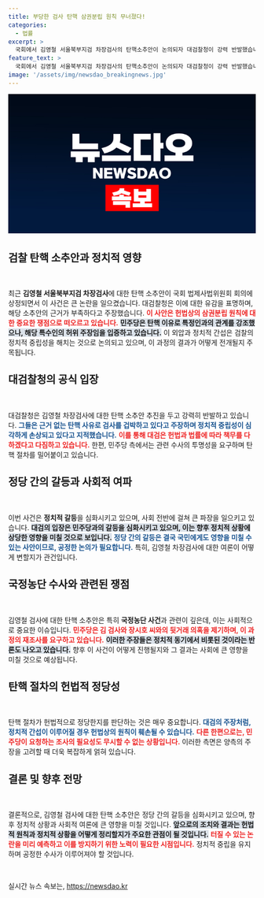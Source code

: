 ```yaml
---
title: 부당한 검사 탄핵 삼권분립 원칙 무너졌다!
categories:
  - 법률
excerpt: >
  국회에서 김영철 서울북부지검 차장검사의 탄핵소추안이 논의되자 대검찰청이 강력 반발했습니다. 정치적 중립을 해치는 위헌적 절차라며 유감의 뜻을 표명한 대검의 입장, 어떤 배경이 있을까요? 클릭해 확인하세요!
feature_text: >
  국회에서 김영철 서울북부지검 차장검사의 탄핵소추안이 논의되자 대검찰청이 강력 반발했습니다. 정치적 중립을 해치는 위헌적 절차라며 유감의 뜻을 표명한 대검의 입장, 어떤 배경이 있을까요? 클릭해 확인하세요!
image: '/assets/img/newsdao_breakingnews.jpg'
---
```


<p><img src="/assets/img/newsdao_breakingnews.jpg" alt="firstkoreanews 속보" /></p>

<h2 data-ke-size="size26">검찰 탄핵 소추안과 정치적 영향</h2>

<p data-ke-size="size16">&nbsp;</p>

<p>최근 <strong>김영철 서울북부지검 차장검사</strong>에 대한 탄핵 소추안이 국회 법제사법위원회 회의에 상정되면서 이 사건은 큰 논란을 일으켰습니다. 대검찰청은 이에 대한 유감을 표명하며, 해당 소추안의 근거가 부족하다고 주장했습니다. <b><span style="color: #ee2323;">이 사안은 헌법상의 삼권분립 원칙에 대한 중요한 쟁점으로 떠오르고 있습니다.</span></b> <b><span style="background-color: #21538527;">민주당은 탄핵 이유로 특정인과의 관계를 강조했으나, 해당 특수인의 허위 주장임을 입증하고 있습니다.</span></b> 이 외압과 정치적 간섭은 검찰의 정치적 중립성을 해치는 것으로 논의되고 있으며, 이 과정의 결과가 어떻게 전개될지 주목됩니다.</p>

<h2 data-ke-size="size26">대검찰청의 공식 입장</h2>

<p data-ke-size="size16">&nbsp;</p>

<p>대검찰청은 김영철 차장검사에 대한 탄핵 소추안 추진을 두고 강력히 반발하고 있습니다. <b><span style="color: #1a5490;">그들은 근거 없는 탄핵 사유로 검사를 겁박하고 있다고 주장하며 정치적 중립성이 심각하게 손상되고 있다고 지적했습니다.</span></b> <b><span style="color: #ee2323;">이를 통해 대검은 헌법과 법률에 따라 책무를 다하겠다고 다짐하고 있습니다.</span></b> 한편, 민주당 측에서는 관련 수사의 투명성을 요구하며 탄핵 절차를 밀어붙이고 있습니다. </p>

<h2 data-ke-size="size26">정당 간의 갈등과 사회적 여파</h2>

<p data-ke-size="size16">&nbsp;</p>

<p>이번 사건은 <strong>정치적 갈등</strong>을 심화시키고 있으며, 사회 전반에 걸쳐 큰 파장을 일으키고 있습니다. <b><span style="background-color: #21538527;">대검의 입장은 민주당과의 갈등을 심화시키고 있으며, 이는 향후 정치적 상황에 상당한 영향을 미칠 것으로 보입니다.</span></b> <b><span style="color: #1a5490;">정당 간의 갈등은 결국 국민에게도 영향을 미칠 수 있는 사안이므로, 공정한 논의가 필요합니다.</span></b> 특히, 김영철 차장검사에 대한 여론이 어떻게 변할지가 관건입니다.</p>

<h2 data-ke-size="size26">국정농단 수사와 관련된 쟁점</h2>

<p data-ke-size="size16">&nbsp;</p>

<p>김영철 검사에 대한 탄핵 소추안은 특히 <strong>국정농단 사건</strong>과 관련이 깊은데, 이는 사회적으로 중요한 이슈입니다. <b><span style="color: #ee2323;">민주당은 김 검사와 장시호 씨와의 뒷거래 의혹을 제기하며, 이 과정의 재조사를 요구하고 있습니다.</span></b> <b><span style="background-color: #21538527;">이러한 주장들은 정치적 동기에서 비롯된 것이라는 반론도 나오고 있습니다.</span></b> 향후 이 사건이 어떻게 진행될지와 그 결과는 사회에 큰 영향을 미칠 것으로 예상됩니다.</p>

<h2 data-ke-size="size26">탄핵 절차의 헌법적 정당성</h2>

<p data-ke-size="size16">&nbsp;</p>

<p>탄핵 절차가 헌법적으로 정당한지를 판단하는 것은 매우 중요합니다. <b><span style="color: #1a5490;">대검의 주장처럼, 정치적 간섭이 이루어질 경우 헌법상의 원칙이 훼손될 수 있습니다.</span></b> <b><span style="color: #ee2323;">다른 한편으로는, 민주당이 요청하는 조사의 필요성도 무시할 수 없는 상황입니다.</span></b> 이러한 측면은 양측의 주장을 고려할 때 더욱 복잡하게 얽혀 있습니다. </p>

<h2 data-ke-size="size26">결론 및 향후 전망</h2>

<p data-ke-size="size16">&nbsp;</p>

<p>결론적으로, 김영철 검사에 대한 탄핵 소추안은 정당 간의 갈등을 심화시키고 있으며, 향후 정치적 상황과 사회적 여론에 큰 영향을 미칠 것입니다. <b><span style="background-color: #21538527;">앞으로의 조치와 결과는 헌법적 원칙과 정치적 상황을 어떻게 정리할지가 주요한 관점이 될 것입니다.</span></b> <b><span style="color: #ee2323;">터질 수 있는 논란을 미리 예측하고 이를 방지하기 위한 노력이 필요한 시점입니다.</span></b> 정치적 중립을 유지하며 공정한 수사가 이루어져야 할 것입니다.</p>

<p data-ke-size="size16">&nbsp;</p>
실시간 뉴스 속보는, <a href="https://newsdao.kr" rel="dofollow">https://newsdao.kr</a>


